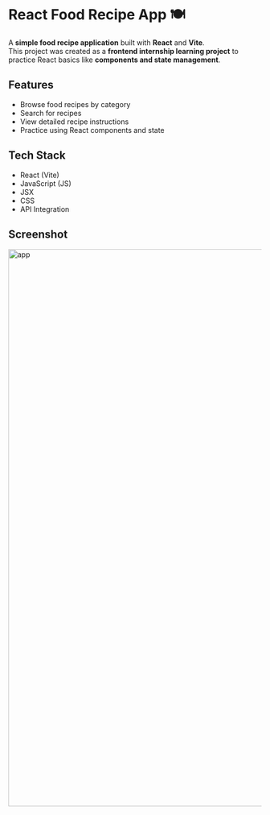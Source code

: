 # React Food Recipe App 🍽️

A **simple food recipe application** built with **React** and **Vite**.  
This project was created as a **frontend internship learning project** to practice React basics like **components and state management**.

## Features

- Browse food recipes by category
- Search for recipes
- View detailed recipe instructions
- Practice using React components and state

## Tech Stack

- React (Vite)  
- JavaScript (JS)  
- JSX  
- CSS
- API Integration

## Screenshot

<img width="1710" height="1107" alt="app" src="https://github.com/user-attachments/assets/c76b231d-82a5-4fa2-892d-11ad4776d588" />

